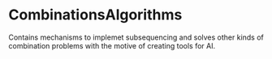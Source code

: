 # CombinationsAlgorithms
Contains mechanisms to implemet subsequencing and solves other kinds of combination problems with the motive of creating tools for AI.
